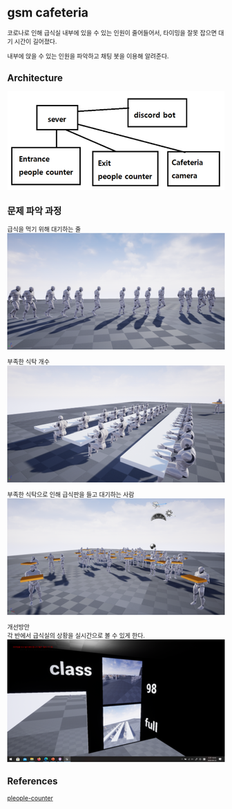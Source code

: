 # gsm cafeteria

코로나로 인해 급식실 내부에 있을 수 있는 인원이 줄어들어서, 타이밍을 잘못 잡으면 대기 시간이 길어졌다.  

내부에 앉을 수 있는 인원을 파악하고 채팅 봇을 이용해 알려준다.  

## Architecture
![Plan](cafePlan.png)  


## 문제 파악 과정

급식을 먹기 위해 대기하는 줄  
![WaitPeople](waitpeople.png)  

부족한 식탁 개수
![sittingPeople](sittingpeople.png)  

부족한 식탁으로 인해 급식판을 들고 대기하는 사람  
![standpeople](standpeople.png)  

개선방안  
각 반에서 급식실의 상황을 실시간으로 볼 수 있게 한다.  
![solution](solution.png)

## References
[pleople-counter](https://github.com/hrnr/people-counter)
